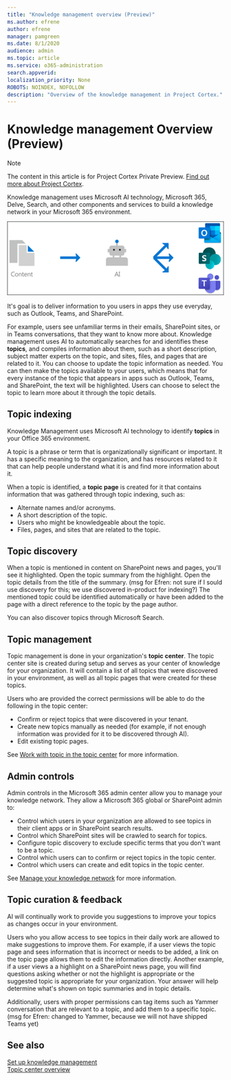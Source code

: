 ```yaml
---
title: "Knowledge management overview (Preview)"
ms.author: efrene
author: efrene
manager: pamgreen
ms.date: 8/1/2020
audience: admin
ms.topic: article
ms.service: o365-administration
search.appverid: 
localization_priority: None
ROBOTS: NOINDEX, NOFOLLOW
description: "Overview of the knowledge management in Project Cortex."
---
```


# Knowledge management Overview (Preview)

> [!Note] 
> The content in this article is for Project Cortex Private Preview. [Find out more about Project Cortex](https://aka.ms/projectcortex).

Knowledge management uses Microsoft AI technology, Microsoft 365, Delve, Search, and other components and services to build a knowledge network in your Microsoft 365 environment. 

   ![Knowledge Management flow](../media/content-understanding/knowledge-management-flowchart.png) </br> 

It's goal is to deliver information to you users in apps they use everyday, such as Outlook, Teams, and SharePoint.

For example, users see unfamiliar terms in their emails, SharePoint sites, or in Teams conversations, that they want to know more about. Knowledge management uses AI to automatically searches for and identifies these **topics**, and compiles information about them, such as a short description, subject matter experts on the topic, and sites, files, and pages that are related to it. You can choose to update the topic information as needed. You can then make the topics available to your users, which means that for every instance of the topic that appears in apps such as Outlook, Teams, and SharePoint, the text will be highlighted. Users can choose to select the topic to learn more about it through the topic details.


## Topic indexing

Knowledge Management uses Microsoft AI technology to identify **topics** in your Office 365 environment.

A topic is a phrase or term that is organizationally significant or important. It has a specific meaning to the organization, and has resources related to it that can help people understand what it is and find more information about it.

When a topic is identified, a **topic page** is created for it that contains information that was gathered through topic indexing, such as:

- Alternate names and/or acronyms.
- A short description of the topic.
- Users who might be knowledgeable about the topic.
- Files, pages, and sites that are related to the topic.


## Topic discovery
When a topic is mentioned in content on SharePoint news and pages, you'll see it highlighted. Open the topic summary from the highlight. Open the topic details from the title of the summary. (msg for Efren: not sure if I sould use discovery for this; we use discovered in-product for indexing?) The mentioned topic could be identified automatically or have been added to the page with a direct reference to the topic by the page author.

You can also discover topics through Microsoft Search.


## Topic management

Topic management is done in your organization's **topic center**. The topic center site is created during setup and serves as your center of knowledge for your organization. It will contain a list of all topics that were discovered in your environment, as well as all topic pages that were created for these topics. 

Users who are provided the correct permissions will be able to do the following in the topic center:

- Confirm or reject topics that were discovered in your tenant.
- Create new topics manually as needed (for example, if not enough information was provided for it to be discovered through AI).
- Edit existing topic pages.</br>

See [Work with topic in the topic center](work-with-topics.md) for more information.  


## Admin controls

Admin controls in the Microsoft 365 admin center  allow you to manage your knowledge network. They allow a Microsoft 365 global or SharePoint admin to:

- Control which users in your organization are allowed to see topics in their client apps or in SharePoint search results.
- Control which SharePoint sites will be crawled to search for topics.
- Configure topic discovery to exclude specific terms that you don't want to be a topic.
- Control which users can to confirm or reject topics in the topic center.
- Control which users can create and edit topics in the topic center.

See [Manage your knowledge network](manage-knowledge-network.md) for more information. 

## Topic curation & feedback

AI will continually work to provide you suggestions to improve your topics as changes occur in your environment.

Users who you allow access to see topics in their daily work are allowed to make suggestions to improve them. For example, if a user views the topic page and sees information that is incorrect or needs to be added, a link on the topic page allows them to edit the information directly. Another example, if a user views a a highlight on a SharePoint news page, you will find questions asking whether or not the highlight is appropriate or the suggested topic is appropriate for your organization. Your answer will help determine what's shown on topic summaries and in topic details.

Additionally, users with proper permissions can tag items such as Yammer conversation that are relevant to a topic, and add them to a specific topic. (msg for Efren: changed to Yammer, because we will not have shipped Teams yet)


## See also
[Set up knowledge management](set-up-knowledge-network.md)</br>
[Topic center overview](topic-center-overview.md)
